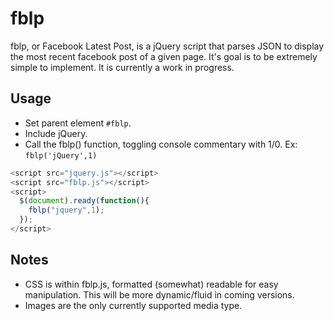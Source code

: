 # fblp

fblp, or Facebook Latest Post, is a jQuery script that parses JSON to display the most recent facebook post of a given page. It's goal is to be extremely simple to implement. It is currently a work in progress.

## Usage

- Set parent element `#fblp`.
- Include jQuery.
- Call the fblp() function, toggling console commentary with 1/0. Ex: `fblp('jQuery',1)`

```javascript
<script src="jquery.js"></script>
<script src="fblp.js"></script>
<script>
  $(document).ready(function(){
    fblp("jquery",1);
  });
</script>
```

## Notes

- CSS is within fblp.js, formatted (somewhat) readable for easy manipulation. This will be more dynamic/fluid in coming versions.
- Images are the only currently supported media type.

 
